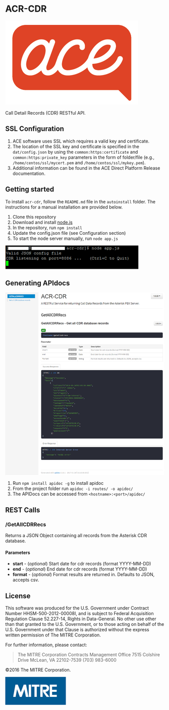 ﻿# ACR-CDR

![ACR-CDR](resources/ace.png)

Call Detail Records (CDR) RESTful API.

## SSL Configuration

1. ACE software uses SSL which requires a valid key and certificate.
1. The location of the SSL key and certificate is specified in the `dat/config.json` by using the `common:https:certificate` and `common:https:private_key` parameters in the form of folder/file (e.g., `/home/centos/ssl/mycert.pem` and `/home/centos/ssl/mykey.pem`).
1. Additional information can be found in the ACE Direct Platform Release documentation.

## Getting started

To install `acr-cdr`, follow the `README.md` file in the `autoinstall` folder. The instructions for a manual installation are provided below.

1. Clone this repository
1. Download and install [node.js](https://nodejs.org/en/)
1. In the repository, run `npm install`
1. Update the config.json file (see Configuration section)
1. To start the node server manually, run `node app.js`

![Starting ACR-CDR Image](resources/node_app.png "Starting ACR-CDR")

## Generating APIdocs

![APIDOC](resources/apidoc.png)

1. Run `npm install apidoc -g` to install apidoc
1. From the project folder run `apidoc -i routes/ -o apidoc/`
1. The APIDocs can be accessed from `<hostname>:<port>/apidoc/`

## REST Calls

### /GetAllCDRRecs

Returns a JSON Object containing all records from the Asterisk CDR database.

#### Parameters

* **start** - (*optional*) Start date for cdr records (format YYYY-MM-DD)
* **end** - (*optional*) End date for cdr records (format YYYY-MM-DD)
* **format** - (*optional*) Format results are returned in. Defaults to JSON, accepts csv.

## License

This software was produced for the U.S. Government under
Contract Number HHSM-500-2012-00008I, and is subject to Federal Acquisition
Regulation Clause 52.227-14, Rights in Data-General. No other use other than
that granted to the U.S. Government, or to those acting on behalf of the U.S.
Government under that Clause is authorized without the express written
permission of The MITRE Corporation.

For further information, please contact:
> The MITRE Corporation
> Contracts Management Office
> 7515 Colshire Drive
> McLean, VA 22102-7539
> (703) 983-6000

©2016 The MITRE Corporation.

![The MITRE Corporation Logo](resources/mitrelogo-blueonwhite.jpg "The MITRE Corporation")

